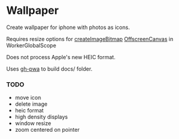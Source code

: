 # Wallpaper

Create wallpaper for iphone with photos as icons.

Requires resize options for [createImageBitmap](https://developer.mozilla.org/en-US/docs/Web/API/WindowOrWorkerGlobalScope/createImageBitmap)
[OffscreenCanvas](https://developer.mozilla.org/en-US/docs/Web/API/OffscreenCanvas) in WorkerGlobalScope

Does not process Apple's new HEIC format.


Uses [gh-pwa](https://github.com/firien/gh-pwa) to build docs/ folder.

### TODO

* move icon
* delete image
* heic format
* high density displays
* window resize
* zoom centered on pointer
